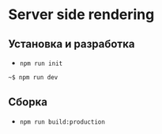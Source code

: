 # Server side rendering

## Установка и разработка

- `npm run init`

```bash
~$ npm run dev
```

## Сборка

- `npm run build:production`
